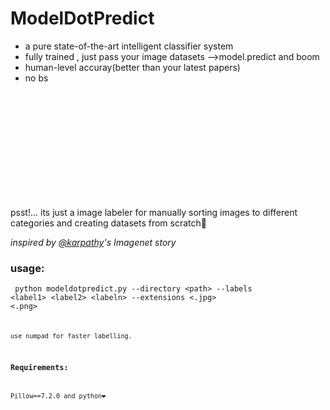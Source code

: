# ModelDotPredict
- a pure state-of-the-art intelligent classifier system
- fully trained , just pass your image datasets -->model.predict and boom
- human-level accuray(better than your latest papers)
- no bs

<br/>
<br/>
<br/>
<br/>
<br/>
<br/>
<br/>
<br/>
<br/>
<br/>


psst!... its just a image labeler for manually sorting images to different categories and creating datasets from scratch🤫

*inspired by [@karpathy](https://github.com/karpathy)'s Imagenet story*

### usage:
<code> python modeldotpredict.py --directory &lt;path&gt; --labels &lt;label1&gt; &lt;label2&gt; &lt;labeln&gt; --extensions &lt;.jpg&gt; &lt;.png&gt; <code>

use numpad for faster labelling.

### Requirements:
Pillow==7.2.0 and python❤️️ 
